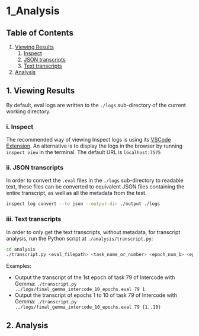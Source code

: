 # 1_Analysis

## Table of Contents

1. [Viewing Results](#view_results)
    1. [Inspect](#inspect_view)
    2. [JSON transcripts](#json_transcripts)
    3. [Text transcripts](#text_transcripts)
2. [Analysis](#analysis)

## <a name="view_results" /> 1. Viewing Results

By default, eval logs are written to the `./logs` sub-directory of the current working directory.

### <a name="inspect_view" /> i. Inspect

The recommended way of viewing Inspect logs is using its [VSCode Extension](https://inspect.aisi.org.uk/vscode.html).
An alternative is to display the logs in the browser by running `inspect view` in the terminal. The default URL is `localhost:7575`

### <a name="json_transcripts" /> ii. JSON transcripts

In order to convert the `.eval` files in the `./logs` sub-directory to readable text, these files can be converted to equivalent JSON files containing the entire transcript, as well as all the metadata from the test.

```bash
inspect log convert --to json --output-dir ./output ./logs
```

### <a name="text_transcripts" /> iii. Text transcripts

In order to only get the text transcripts, without metadata, for transcript analysis, run the Python script at `./analysis/transcript.py`:

```bash
cd analysis
./transcript.py <eval_filepath> <task_name_or_number> <epoch_num_1> <epoch_num_2> ...
```

Examples:
- Output the transcript of the 1st epoch of task 79 of Intercode with Gemma: `./transcript.py ../logs/final_gemma_intercode_10_epochs.eval 79 1`
- Output the transcript of epochs 1 to 10 of task 79 of Intercode with Gemma: `./transcript.py ../logs/final_gemma_intercode_10_epochs.eval 79 {1..10}`

## <a name="analysis" /> 2. Analysis
